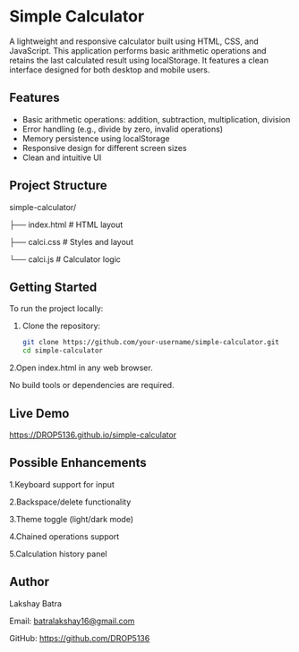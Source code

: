 # Simple Calculator

A lightweight and responsive calculator built using HTML, CSS, and JavaScript. This application performs basic arithmetic operations and retains the last calculated result using localStorage. It features a clean interface designed for both desktop and mobile users.

## Features

- Basic arithmetic operations: addition, subtraction, multiplication, division
- Error handling (e.g., divide by zero, invalid operations)
- Memory persistence using localStorage
- Responsive design for different screen sizes
- Clean and intuitive UI

## Project Structure

simple-calculator/

├── index.html # HTML layout

├── calci.css # Styles and layout

└── calci.js # Calculator logic

## Getting Started

To run the project locally:

1. Clone the repository:
   ```bash
   git clone https://github.com/your-username/simple-calculator.git
   cd simple-calculator
   
2.Open index.html in any web browser.

No build tools or dependencies are required.


## Live Demo
https://DROP5136.github.io/simple-calculator

## Possible Enhancements
1.Keyboard support for input

2.Backspace/delete functionality

3.Theme toggle (light/dark mode)

4.Chained operations support

5.Calculation history panel

## Author
Lakshay Batra

Email: batralakshay16@gmail.com

GitHub: https://github.com/DROP5136
